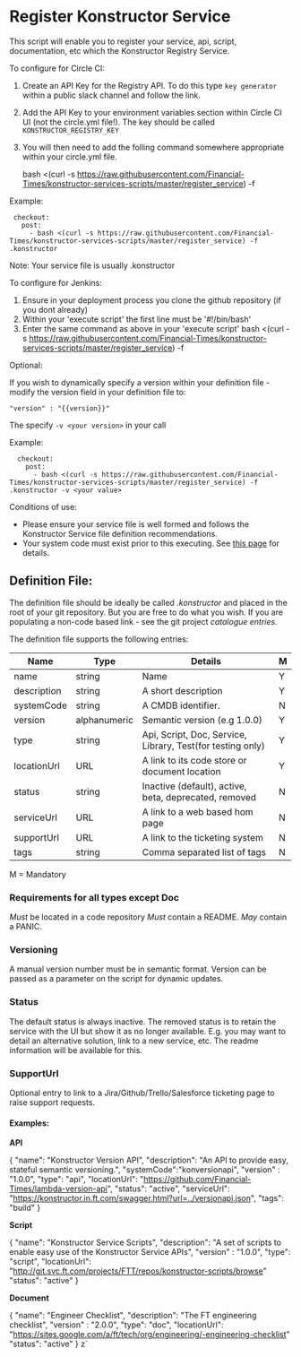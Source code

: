 # Register Konstructor Service

This script will enable you to register your service, api, script, documentation, etc which the Konstructor Registry Service.
 
To configure for Circle CI:

1. Create an API Key for the Registry API.  To do this type `key generator` within a public slack channel and follow the link.

2. Add the API Key to your environment variables section within Circle CI UI (not the circle.yml file!).  The key should be called `KONSTRUCTOR_REGISTRY_KEY`

3. You will then need to add the folling command somewhere appropriate within your circle.yml file. 

    
    bash <(curl -s https://raw.githubusercontent.com/Financial-Times/konstructor-services-scripts/master/register_service) -f <your service file>
    

Example:
     
     checkout:
       post:
         - bash <(curl -s https://raw.githubusercontent.com/Financial-Times/konstructor-services-scripts/master/register_service) -f .konstructor
     
Note: Your service file is usually .konstructor     

To configure for Jenkins:

1. Ensure in your deployment process you clone the github repository (if you dont already)
2. Within your 'execute script' the first line must be '#!/bin/bash'
3. Enter the same command as above in your 'execute script'
    bash <(curl -s https://raw.githubusercontent.com/Financial-Times/konstructor-services-scripts/master/register_service) -f <your service file>

Optional: 

If you wish to dynamically specify a version within your definition file - modify the version field in your definition file to:

    "version" : "{{version}}"

The specify `-v <your version>` in your call
    
 Example:
      
      checkout:
        post:
          - bash <(curl -s https://raw.githubusercontent.com/Financial-Times/konstructor-services-scripts/master/register_service) -f .konstructor -v <your value>
      
   
    
    
Conditions of use:

- Please ensure your service file is well formed and follows the Konstructor Service file definition recommendations.
- Your system code must exist prior to this executing. See [this page](https://sites.google.com/a/ft.com/releaselogs/system-code) for details.

## Definition File:

The definition file should be ideally be called *.konstructor* and placed in the root of your git repository.  But you
are free to do what you wish.   If you are populating a non-code based link - see the git project *catalogue entries*.

The definition file supports the following entries:

| Name        | Type         | Details                                                    | M |
|-------------|--------------|------------------------------------------------------------|---|
| name        | string       | Name                                                       | Y |
| description | string       | A short description                                        | Y |
| systemCode  | string       | A CMDB identifier.                                         | N |
| version     | alphanumeric | Semantic version (e.g 1.0.0)                               | Y |
| type        | string       | Api, Script, Doc, Service, Library, Test(for testing only) | Y |
| locationUrl | URL          | A link to its code store or document location              | Y |
| status      | string       | Inactive (default), active, beta, deprecated, removed      | N |
| serviceUrl  | URL          | A link to a web based hom page                             | N |
| supportUrl  | URL          | A link to the ticketing system                             | N |
| tags        | string       | Comma separated list of tags                               | N |


M = Mandatory

### Requirements for all types except Doc

*Must* be located in a code repository
*Must* contain a README.<docType>
*May* contain a PANIC.<docType>

### Versioning

A manual version number must be in semantic format.  Version can be passed as a parameter on the script for dynamic updates.

### Status

The default status is always inactive.
The removed status is to retain the service with the UI but show it as no longer available.  E.g. you may want to detail an alternative solution, link to a new service, etc.  The readme information will be available for this.

### SupportUrl

Optional entry to link to a Jira/Github/Trello/Salesforce ticketing page to raise support requests.

#### Examples:

**API** 

{
  "name": "Konstructor Version API",
  "description": "An API to provide easy, stateful semantic versioning.",
  "systemCode":"konversionapi",
  "version" : "1.0.0",
  "type": "api", 
  "locationUrl": "https://github.com/Financial-Times/lambda-version-api",
  "status": "active", 
  "serviceUrl": "https://konstructor.in.ft.com/swagger.html?url=../versionapi.json",
  "tags": "build"
}

**Script** 

{
  "name": "Konstructor Service Scripts",
  "description": "A set of scripts to enable easy use of the Konstructor Service APIs",
  "version" : "1.0.0",
  "type": "script", 
  "locationUrl": "http://git.svc.ft.com/projects/FTT/repos/konstructor-scripts/browse"
  "status": "active"
}

**Document** 

{
  "name": "Engineer Checklist",
  "description": "The FT engineering checklist",
  "version" : "2.0.0",
  "type": "doc", 
  "locationUrl": "https://sites.google.com/a/ft/tech/org/engineering/-engineering-checklist"
  "status": "active"
}
z`